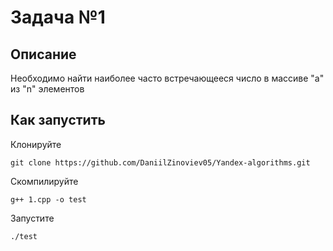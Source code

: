 # Задача №1

## Описание

Необходимо найти наиболее часто встречающееся число в массиве "a" из "n" элементов

## Как запустить

Клонируйте

```
git clone https://github.com/DaniilZinoviev05/Yandex-algorithms.git
```

Скомпилируйте

```
g++ 1.cpp -o test
```

Запустите

```
./test
```
